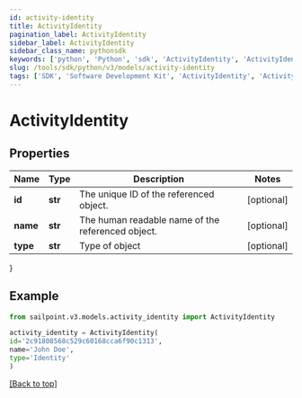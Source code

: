 ```yaml
---
id: activity-identity
title: ActivityIdentity
pagination_label: ActivityIdentity
sidebar_label: ActivityIdentity
sidebar_class_name: pythonsdk
keywords: ['python', 'Python', 'sdk', 'ActivityIdentity', 'ActivityIdentity'] 
slug: /tools/sdk/python/v3/models/activity-identity
tags: ['SDK', 'Software Development Kit', 'ActivityIdentity', 'ActivityIdentity']
---
```


# ActivityIdentity


## Properties

Name | Type | Description | Notes
------------ | ------------- | ------------- | -------------
**id** | **str** | The unique ID of the referenced object. | [optional] 
**name** | **str** | The human readable name of the referenced object. | [optional] 
**type** | **str** | Type of object | [optional] 
}

## Example

```python
from sailpoint.v3.models.activity_identity import ActivityIdentity

activity_identity = ActivityIdentity(
id='2c91808568c529c60168cca6f90c1313',
name='John Doe',
type='Identity'
)

```
[[Back to top]](#) 


